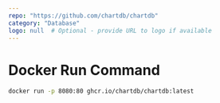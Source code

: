 ```yaml
---
repo: "https://github.com/chartdb/chartdb"
category: "Database"
logo: null  # Optional - provide URL to logo if available
---
```


# Docker Run Command

```bash
docker run -p 8080:80 ghcr.io/chartdb/chartdb:latest
```

